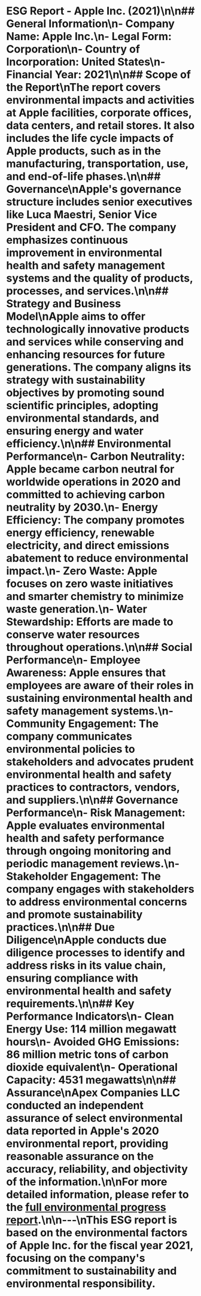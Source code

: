 # ESG Report - Apple Inc. (2021)\n\n## General Information\n- **Company Name:** Apple Inc.\n- **Legal Form:** Corporation\n- **Country of Incorporation:** United States\n- **Financial Year:** 2021\n\n## Scope of the Report\nThe report covers environmental impacts and activities at Apple facilities, corporate offices, data centers, and retail stores. It also includes the life cycle impacts of Apple products, such as in the manufacturing, transportation, use, and end-of-life phases.\n\n## Governance\nApple's governance structure includes senior executives like Luca Maestri, Senior Vice President and CFO. The company emphasizes continuous improvement in environmental health and safety management systems and the quality of products, processes, and services.\n\n## Strategy and Business Model\nApple aims to offer technologically innovative products and services while conserving and enhancing resources for future generations. The company aligns its strategy with sustainability objectives by promoting sound scientific principles, adopting environmental standards, and ensuring energy and water efficiency.\n\n## Environmental Performance\n- **Carbon Neutrality:** Apple became carbon neutral for worldwide operations in 2020 and committed to achieving carbon neutrality by 2030.\n- **Energy Efficiency:** The company promotes energy efficiency, renewable electricity, and direct emissions abatement to reduce environmental impact.\n- **Zero Waste:** Apple focuses on zero waste initiatives and smarter chemistry to minimize waste generation.\n- **Water Stewardship:** Efforts are made to conserve water resources throughout operations.\n\n## Social Performance\n- **Employee Awareness:** Apple ensures that employees are aware of their roles in sustaining environmental health and safety management systems.\n- **Community Engagement:** The company communicates environmental policies to stakeholders and advocates prudent environmental health and safety practices to contractors, vendors, and suppliers.\n\n## Governance Performance\n- **Risk Management:** Apple evaluates environmental health and safety performance through ongoing monitoring and periodic management reviews.\n- **Stakeholder Engagement:** The company engages with stakeholders to address environmental concerns and promote sustainability practices.\n\n## Due Diligence\nApple conducts due diligence processes to identify and address risks in its value chain, ensuring compliance with environmental health and safety requirements.\n\n## Key Performance Indicators\n- **Clean Energy Use:** 114 million megawatt hours\n- **Avoided GHG Emissions:** 86 million metric tons of carbon dioxide equivalent\n- **Operational Capacity:** 4531 megawatts\n\n## Assurance\nApex Companies LLC conducted an independent assurance of select environmental data reported in Apple's 2020 environmental report, providing reasonable assurance on the accuracy, reliability, and objectivity of the information.\n\nFor more detailed information, please refer to the [full environmental progress report](link_to_the_full_report).\n\n---\nThis ESG report is based on the environmental factors of Apple Inc. for the fiscal year 2021, focusing on the company's commitment to sustainability and environmental responsibility.